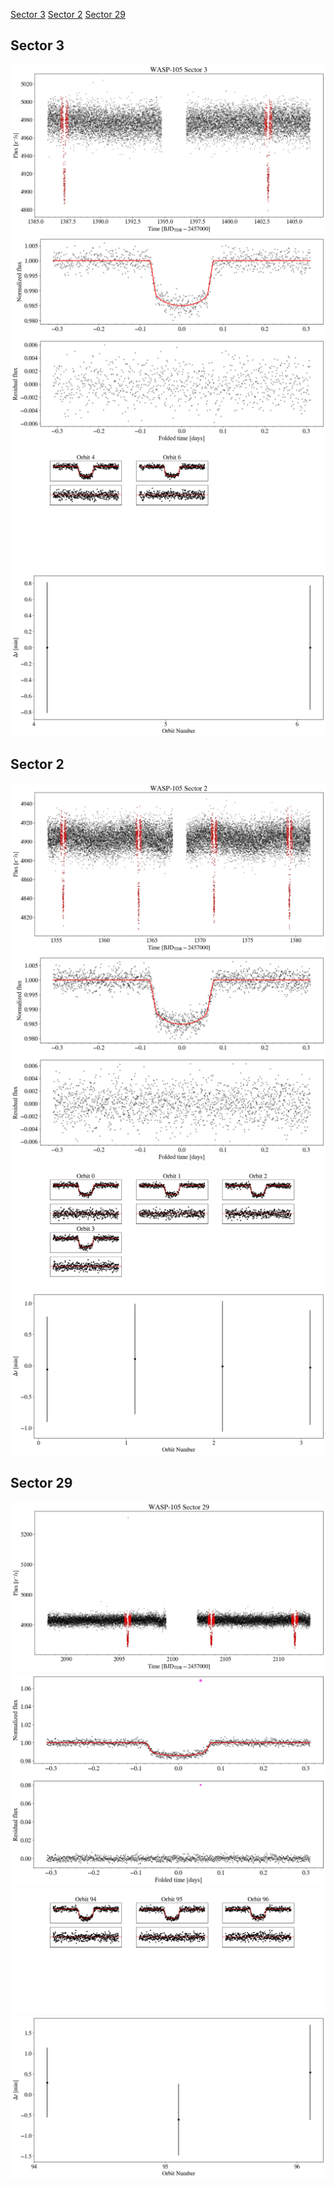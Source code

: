 [Sector 3](#sector3)
[Sector 2](#sector2)
[Sector 29](#sector29)

<a name = "sector3"></a>
## Sector 3
![alt text](/tt/WASP-105_Sector_3/WASP-105_Sector_3_a_TimeSeries.png)
![alt text](/tt/WASP-105_Sector_3/WASP-105_Sector_3_b_FoldedLightCurve.png)
![alt text](/tt/WASP-105_Sector_3/WASP-105_Sector_3_b_IndividualTransitsWithFit.png)
![alt text](/tt/WASP-105_Sector_3/WASP-105_Sector_3_c_TimingResiduals.png)

<a name = "sector2"></a>
## Sector 2
![alt text](/tt/WASP-105_Sector_2/WASP-105_Sector_2_a_TimeSeries.png)
![alt text](/tt/WASP-105_Sector_2/WASP-105_Sector_2_b_FoldedLightCurve.png)
![alt text](/tt/WASP-105_Sector_2/WASP-105_Sector_2_b_IndividualTransitsWithFit.png)
![alt text](/tt/WASP-105_Sector_2/WASP-105_Sector_2_c_TimingResiduals.png)

<a name = "sector29"></a>
## Sector 29
![alt text](/tt/WASP-105_Sector_29/WASP-105_Sector_29_a_TimeSeries.png)
![alt text](/tt/WASP-105_Sector_29/WASP-105_Sector_29_b_FoldedLightCurve.png)
![alt text](/tt/WASP-105_Sector_29/WASP-105_Sector_29_b_IndividualTransitsWithFit.png)
![alt text](/tt/WASP-105_Sector_29/WASP-105_Sector_29_c_TimingResiduals.png)

